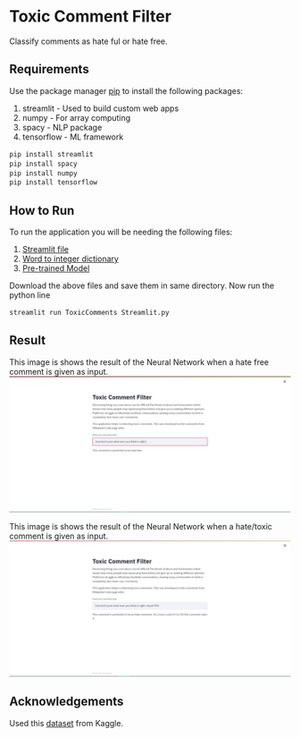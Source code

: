# Toxic Comment Filter

Classify comments as hate ful or hate free.

## Requirements

Use the package manager [pip](https://pypi.org/) to install the following packages:

1. streamlit - Used to build custom web apps
2. numpy - For array computing
3. spacy - NLP package
4. tensorflow - ML framework


```bash
pip install streamlit
pip install spacy
pip install numpy
pip install tensorflow
```
## How to Run

To run the application you will be needing the following files:

1. [Streamlit file](https://github.com/siddarth-c/MachineLearning/blob/master/RNN/ToxicComments/ToxicComments%20Streamlit.py)
2. [Word to integer dictionary](https://drive.google.com/file/d/133ofQ8GR52Q5zlBgoQAa4xDY0sEqmJGS/view?usp=sharing)
3. [Pre-trained Model](https://drive.google.com/file/d/1fYJp1UOdiALenc3PGK4U1d2bz_f1X0ki/view?usp=sharing)

Download the above files and save them in same directory.
Now run the python line
```python
streamlit run ToxicComments Streamlit.py
```
## Result

This image is shows the result of the Neural Network when a hate free comment is given as input.
![Hate Free Comment](https://github.com/siddarth-c/MachineLearning/blob/master/RNN/ToxicComments/HateFreeComment.jpg?raw=true "Title")

This image is shows the result of the Neural Network when a hate/toxic comment is given as input.
![Hate Comment](https://github.com/siddarth-c/MachineLearning/blob/master/RNN/ToxicComments/HateComment.jpg?raw=true "Title")

## Acknowledgements

Used this [dataset](https://www.kaggle.com/c/jigsaw-toxic-comment-classification-challenge/data) from Kaggle.
